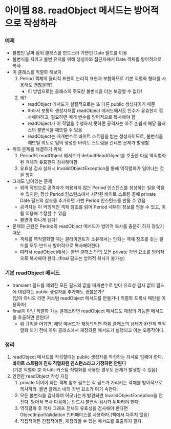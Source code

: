 # 아이템 88. readObject 메서드는 방어적으로 작성하라

### 예제
- 불볍인 날짜 점위 클래스를 만드느라 가변인 Date 필드를 이용 
- 불변식을 지키고 불변 유지를 위해 생성자와 접근자에서 Date 객체를 방어적으로 복사
- 이 클래스를 직렬화 해보자.
    1. Period 객체의 물리적 표현이 논리적 표현과 부합하므로 기본 직렬화 형태를 사용해도 괜찮을까?
        - 이 방법으로는 클래스의 주요한 불변식을 더는 보장할 수 없다!
    2. 왜?
        - readObject 메서드가 실질적으로는 또 다른 public 생성자이기 때문
        - 따라서 보통의 생성자처럼 readObject 메서드에서도 인수가 유효한지 검사해야하고, 필요하면 매개 변수를 방어적으로 복사해야 함
        - readObject가 이 작업을 수행하지 못하면 공격자는 아주 손쉽게 해당 클래스의 불변식을 꺠뜨릴 수 있음
        - readObject는 매개변수로 바이트 스트림을 받는 생성자이므로, 불변식을 깨뜨릴 의도로 임의 생성한 바이트 스트림을 건네면 문제가 발생함
- 위의 문제를 해결하기 위해
    1. Period의 readObject 메서드가 defaultReadObject를 호출한 다음 역직렬화된 객체가 유효한지 검사해야함
    2. 유효성 검사 실패시 InvalidObjectException를 통해 역직렬화가 일어나는 것을 방지
- 그래도 남아있는 문제
    - 위의 작업으로 공격자가 허용되지 않는 Period 인스턴스를 생성하는 일을 막을 수 있지만, 정상 Period 인스턴스에서 시작된 바이트 스트림 끝에 private Date 필드의 참조를 추가하면 가변 Period 인스턴스를 만들 수 있음
    - 공격자는 이 악의적인 객체 참조를 읽어 Period 내부의 정보를 얻을 수 있고, 이를 이용해 수정할 수 있음
    - 불변이 아니게 된다!
- 문제의 근원은 Period의 readObject 메서드가 방어적 복사를 충분히 하지 않았기 때문
    - 객체를 역직렬화할 때는 클라이언트가 소유해서는 안되는 객체 참조를 갖는 필드를 모두 반드시 방어적으로 복사해야한다. 
    - 따라서 readObject에서는 불변 클래스 안의 모든 private 가변 요소를 방어적으로 복사해야 한다.
    (final 필드는 방어적 복사가 불가능)
    
### 기본 readObject 메서드
- transient 필드를 제외한 모든 필드의 값을 매개변수로 받아 유효성 검사 없이 필드에 대입하는 public 생성자를 추가해도 괜찮은가?  
(답이 아니오 라면 커스텀 readObject 메서드를 만들거나 직렬화 프록시 패턴을 이용하자)
- final이 아닌 직렬화 가능 클래스라면 readObject 메서드도 재정의 가능한 메서드를 호출하면 안된다!
    - 위 규칙을 어기면, 해당 메서드가 재정의되면 하위 클래스의 상태가 완전히 역직렬화 되기 전에 하위 클래스에서 재정의된 메서드가 실행되고 이는 오동작이다.
    
### 정리
1. readObject 메서드를 작성할때는 public 생성자를 작성하는 자세로 임해야 한다.  
 **바이트 스트림이 진짜 직렬화된 인스턴스라고 가정하면 안된다**   
 (기본 직렬화 뿐 아니라 커스텀 직렬화를 사용한 경우도 문제가 발생할 수 있음)
2. 안전한 readObject 작성 지침
    1. private 이어야 하는 객체 참조 필드는 각 필드가 가리키는 객체를 방어적으로 복사하라. 불변 클래스 내의 가변 요소가 여기 속한다.
    2. 모든 불변식을 검사하여 어긋나는게 발견되면 InvalidObjectException을 던진다. 방어적 복사 다음에는 반드시 불변식 검사가 뒤따라야 한다.
    3. 역직렬화 후 객체 그래프 전체의 유효성을 검사해야 한다면 ObjectInputValidation 인터페이스를 사용하라.(책에서 다루지 않음)
    4. 직접적이든 간접적이든, 재정의할 수 있는 메서드를 호출하지 말자.
